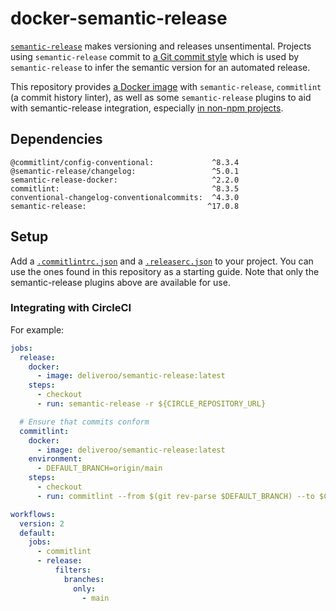 # docker-semantic-release

[`semantic-release`][semantic-release-github] makes versioning and
releases unsentimental. Projects using `semantic-release` commit to [a
Git commit style][conventional-commits] which is used by
`semantic-release` to infer the semantic version for an automated
release.

This repository provides [a Docker image][docker-hub] with
`semantic-release`, `commitlint` (a commit history linter), as well as
some `semantic-release` plugins to aid with semantic-release
integration, especially [in non-npm projects][integrated-projects].

[conventional-commits]: https://www.conventionalcommits.org
[semantic-release-github]: https://github.com/semantic-release/semantic-release
[docker-hub]: https://hub.docker.com/repository/docker/deliveroo/semantic-release/general
[integrated-projects]: https://github.com/search?l=YAML&q=org%3Adeliveroo+%22deliveroo%2Fsemantic-release%22&type=Code

## Dependencies

```
@commitlint/config-conventional:             ^8.3.4
@semantic-release/changelog:                 ^5.0.1
semantic-release-docker:                     ^2.2.0
commitlint:                                  ^8.3.5
conventional-changelog-conventionalcommits:  ^4.3.0
semantic-release:                           ^17.0.8
```

## Setup

Add a [`.commitlintrc.json`](./.commitlintrc.json) and a
[`.releaserc.json`](./.releaserc.json) to your project. You can use
the ones found in this repository as a starting guide. Note that only
the semantic-release plugins above are available for use.

### Integrating with CircleCI

For example:

```yml
jobs:
  release:
    docker:
      - image: deliveroo/semantic-release:latest
    steps:
      - checkout
      - run: semantic-release -r ${CIRCLE_REPOSITORY_URL}

  # Ensure that commits conform
  commitlint:
    docker:
      - image: deliveroo/semantic-release:latest
    environment:
      - DEFAULT_BRANCH=origin/main
    steps:
      - checkout
      - run: commitlint --from $(git rev-parse $DEFAULT_BRANCH) --to $CIRCLE_SHA1 --verbose

workflows:
  version: 2
  default:
    jobs:
      - commitlint
      - release:
          filters:
            branches:
              only:
                - main
```
